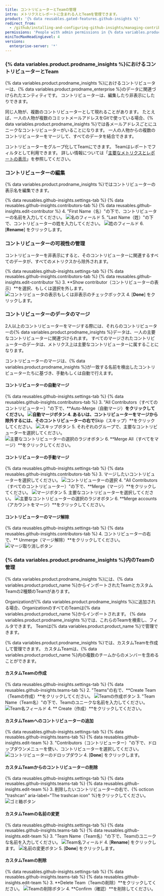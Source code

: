 ```yaml
---
title: コントリビューターとTeamの管理
intro: メトリクスとレポートに含まれる人とTeamを管理できます。
product: '{% data reusables.gated-features.github-insights %}'
redirect_from:
  - /github/installing-and-configuring-github-insights/managing-contributors-and-teams
permissions: 'People with admin permissions in {% data variables.product.prodname_insights %} can manage contributors and teams.'
miniTocMaxHeadingLevel: 4
versions:
  enterprise-server: '*'
---
```


### {% data variables.product.prodname_insights %}におけるコントリビューターとTeam

{% data variables.product.prodname_insights %}におけるコントリビューターは、{% data variables.product.prodname_enterprise %}のデータに関連づけられたエンティティです。 コントリビューターは、編集したり非表示にしたりできます。

同じ人物が、複数のコントリビューターとして現れることがあります。 たとえば、一人の人物が複数のコミットメールアドレスをGitで使っている場合、{% data variables.product.prodname_insights %}では各メールアドレスごとにユニークなコントリビューターがいることになります。 一人の人物からの複数のコントリビューターをマージして、すべてのデータを結合できます。

コントリビューターをグループ化してTeamにできます。 Teamはレポートでフィルタとして利用できます。 詳しい情報については「[主要なメトリクスとレポートの表示](/insights/exploring-your-usage-of-github-enterprise/viewing-key-metrics-and-reports)」を参照してください。

### コントリビューターの編集

{% data variables.product.prodname_insights %}ではコントリビューターの表示名を編集できます。

{% data reusables.github-insights.settings-tab %}
{% data reusables.github-insights.contributors-tab %}
{% data reusables.github-insights.edit-contributor %}
4. "First Name（名）"の下で、コントリビューターの名前を入力してください。 ![名のフィールド](/assets/images/help/insights/first-name.png)
5. "Last Name（姓）"の下で、コントリビューターの姓を入力してください。 ![姓のフィールド](/assets/images/help/insights/last-name.png)
6. [**Rename**] をクリックします。

### コントリビューターの可視性の管理

コントリビューターを非表示にすると、そのコントリビューターに関連するすべてのデータが、すべてのメトリクスから除外されます。

{% data reusables.github-insights.settings-tab %}
{% data reusables.github-insights.contributors-tab %}
{% data reusables.github-insights.edit-contributor %}
3. **Show contributor（コントリビューターの表示）**を選択、もしくは選択を外します。 ![コントリビュータの表示もしくは非表示のチェックボックス](/assets/images/help/insights/show-contributor.png)
4. [**Done**] をクリックします。

### コントリビューターのデータのマージ

2人以上のコントリビューターをマージする際には、それらのコントリビューターの{% data variables.product.prodname_insights %}データは、一人の主要なコントリビューターに関連づけられます。 すべてのマージされたコントリビューターのデータは、メトリクス上は主要なコントリビューターに属することになります。

コントリビューターのマージは、{% data variables.product.prodname_insights %}が一致する名前を検出したコントリビューターたちに基づき、手動もしくは自動で行えます。

#### コントリビューターの自動マージ

{% data reusables.github-insights.settings-tab %}
{% data reusables.github-insights.contributors-tab %}
3. "All Contributors（すべてのコントリビューター）"の下で、**Auto-Merge（自動マージ）**をクリックしてください。 ![自動マージボタン](/assets/images/help/insights/auto-merge.png)
4. あるいは、コントリビューターをマージから除外するには、そのコントリビューターの右で**Skip（スキップ）**をクリックしてください。 ![スキップボタン](/assets/images/help/insights/skip-contributor.png)
5. それぞれのグループで、主要なコントリビューターを選択してください。 ![主要なコントリビューターの選択のラジオボタン](/assets/images/help/insights/select-primary.png)
6. **Merge All（すべてをマージ）**をクリックしてください。

#### コントリビューターの手動マージ

{% data reusables.github-insights.settings-tab %}
{% data reusables.github-insights.contributors-tab %}
3. マージしたいコントリビューターを選択してください。 ![コントリビューターの選択](/assets/images/help/insights/select-contributors.png)
4. "All Contributors（すべてのコントリビューター）"の下で、**Merge（マージ）**をクリックしてください。 ![マージボタン](/assets/images/help/insights/merge-button.png)
5. 主要なコントリビューターを選択してください。 ![主要なコントリビューターの選択のラジオボタン](/assets/images/help/insights/select-primary.png)
6. **Merge accounts（アカウントをマージ）**をクリックしてください。

#### コントリビューターのマージ解除

{% data reusables.github-insights.settings-tab %}
{% data reusables.github-insights.contributors-tab %}
4. コントリビューターの右で、** Unmerge（マージ解除）**をクリックしてください。 ![マージ取り消しボタン](/assets/images/help/insights/unmerge-contributor.png)

### {% data variables.product.prodname_insights %}内のTeamの管理

{% data variables.product.prodname_insights %}には、{% data variables.product.product_name %}からインポートされたTeamとカスタムTeamの2種類のTeamがあります。

Organizationが{% data variables.product.prodname_insights %}に追加される場合、OrganizationのすべてのTeamは{% data variables.product.product_name %}からインポートされます。 {% data variables.product.prodname_insights %}では、これらのTeamを検索し、フィルタできます。 Teamは{% data variables.product.product_name %}で管理できます。

{% data variables.product.prodname_insights %}では、カスタムTeamを作成して管理できます。 カスタムTeamは、{% data variables.product.product_name %}内の複数のチームからのメンバーを含めることができます。

#### カスタムTeamの作成

{% data reusables.github-insights.settings-tab %}
{% data reusables.github-insights.teams-tab %}
2. "Teams"の右で、**Create Team（Teamの作成）**をクリックしてください。 ![Teamの作成ボタン](/assets/images/help/insights/create-team.png)
3. "Team Name（Team名）"の下で、Teamのユニークな名前を入力してください。 ![Team名フィールド](/assets/images/help/insights/team-name.png)
4. ** Create（作成）**をクリックしてください。

#### カスタムTeamへのコントリビューターの追加

{% data reusables.github-insights.settings-tab %}
{% data reusables.github-insights.teams-tab %}
{% data reusables.github-insights.edit-team %}
3. "Contributors（コントリビューター）"の下で、ドロップダウンメニューを使い、コントリビューターを選択してください。 ![コントリビューターのドロップダウン](/assets/images/help/insights/contributors-drop-down.png)
4. [**Done**] をクリックします。

#### カスタムTeamからのコントリビューターの削除

{% data reusables.github-insights.settings-tab %}
{% data reusables.github-insights.teams-tab %}
{% data reusables.github-insights.edit-team %}
3. 削除したいコントリビューターの右で、{% octicon "trashcan" aria-label="The trashcan icon" %}をクリックしてください。 ![ゴミ箱ボタン](/assets/images/help/insights/contributor-trashcan.png)

#### カスタムTeamの名前の変更

{% data reusables.github-insights.settings-tab %}
{% data reusables.github-insights.teams-tab %}
{% data reusables.github-insights.edit-team %}
3. "Team Name（Team名）"の下で、Teamのユニークな名前を入力してください。 ![Team名フィールド](/assets/images/help/insights/rename-team.png)
4. [**Rename**] をクリックします。 ![名前の変更ボタン](/assets/images/help/insights/rename-button-team.png)
5. [**Done**] をクリックします。

#### カスタムTeamの削除

{% data reusables.github-insights.settings-tab %}
{% data reusables.github-insights.teams-tab %}
{% data reusables.github-insights.edit-team %}
3. **Delete Team（Teamの削除）**をクリックしてください。 ![Teamの削除ボタン](/assets/images/help/insights/delete-team.png)
4. **Confirm（確認）**を削除してください。
